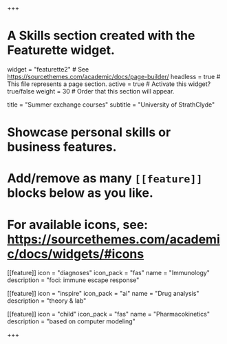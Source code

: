 +++
# A Skills section created with the Featurette widget.
widget = "featurette2"  # See https://sourcethemes.com/academic/docs/page-builder/
headless = true  # This file represents a page section.
active = true  # Activate this widget? true/false
weight = 30  # Order that this section will appear.

title = "Summer exchange courses"
subtitle = "University of StrathClyde"


# Showcase personal skills or business features.
# 
# Add/remove as many `[[feature]]` blocks below as you like.
# 
# For available icons, see: https://sourcethemes.com/academic/docs/widgets/#icons

[[feature]]
  icon = "diagnoses"
  icon_pack = "fas"
  name = "Immunology"
  description = "foci: immune escape response"
  
[[feature]]
  icon = "inspire"
  icon_pack = "ai"
  name = "Drug analysis"
  description = "theory & lab"  
  
[[feature]]
  icon = "child"
  icon_pack = "fas"
  name = "Pharmacokinetics"
  description = "based on computer modeling"

+++


